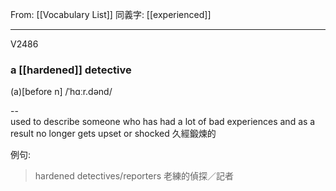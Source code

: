 From: [[Vocabulary List]]
同義字: [[experienced]]

---

V2486 
### a [[hardened]] detective  
(a)[before n] 
/ˈhɑːr.dənd/  

--  
used to describe someone who has had a lot of bad experiences and as a result no longer gets upset or shocked
久經鍛煉的 

例句:
> hardened detectives/reporters 
> 老練的偵探／記者

